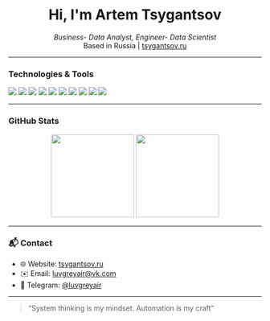 <h1 align="center">Hi, I'm Artem Tsygantsov</h1>

<p align="center">
  <em>Business- Data Analyst, Engineer- Data Scientist</em><br>
  Based in Russia | <a href="https://tsygantsov.ru">tsygantsov.ru</a>
</p>

---

### Technologies & Tools

<p>
  <!-- Ядро: Язык и платформы -->
  <img src="https://img.shields.io/badge/Python-3776AB?style=for-the-badge&logo=python&logoColor=white"/>
  <img src="https://img.shields.io/badge/Jupyter-F37626?style=for-the-badge&logo=jupyter&logoColor=white"/>

  <!-- Data Science -->
  <img src="https://img.shields.io/badge/Scikit--Learn-F7931E?style=for-the-badge&logo=scikit-learn&logoColor=white"/>
  <img src="https://img.shields.io/badge/XGBoost-EC0000?style=for-the-badge&logo=xgboost&logoColor=white"/>

  <!-- DevOps -->
  <img src="https://img.shields.io/badge/Docker-2496ED?style=for-the-badge&logo=docker&logoColor=white"/>
  <img src="https://img.shields.io/badge/Kubernetes-326CE5?style=for-the-badge&logo=kubernetes&logoColor=white"/>
  <img src="https://img.shields.io/badge/GitHub_Actions-2088FF?style=for-the-badge&logo=githubactions&logoColor=white"/>

  <!-- Базы данных -->
  <img src="https://img.shields.io/badge/PostgreSQL-4169E1?style=for-the-badge&logo=postgresql&logoColor=white"/>
  <img src="https://img.shields.io/badge/MongoDB-47A248?style=for-the-badge&logo=mongodb&logoColor=white"/>

  <!-- Визуализация -->
  <img src="https://img.shields.io/badge/Plotly-3F4F75?style=for-the-badge&logo=plotly&logoColor=white"/>
</p>

---

### GitHub Stats

<p align="center">
  <img height="165" src="https://github-readme-stats.vercel.app/api?username=danlikendy&show_icons=true&theme=gruvbox" />
  <img height="165" src="https://github-readme-stats.vercel.app/api/top-langs/?username=danlikendy&layout=compact&theme=gruvbox" />
</p>

---

### 📬 Contact

- 🌐 Website: [tsygantsov.ru](https://tsygantsov.ru)
- ✉️ Email: luvgreyair@vk.com
- 💬 Telegram: [@luvgreyair](https://t.me/luvgreyair)

---

> “System thinking is my mindset. Automation is my craft”

